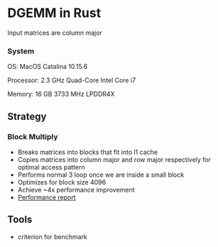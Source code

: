 # DGEMM in Rust

Input matrices are column major

### System
OS: MacOS Catalina 10.15.6

Processor: 2.3 GHz Quad-Core Intel Core i7

Memory: 16 GB 3733 MHz LPDDR4X

## Strategy

### Block Multiply
* Breaks matrices into blocks that fit into l1 cache
* Copies matrices into column major and row major respectively for optimal access pattern
* Performs normal 3 loop once we are inside a small block
* Optimizes for block size 4096
* Achieve ~4x performance improvement
* [Performance report](./benchmark_report/block_vs_naive.pdf)

## Tools
* criterion for benchmark


